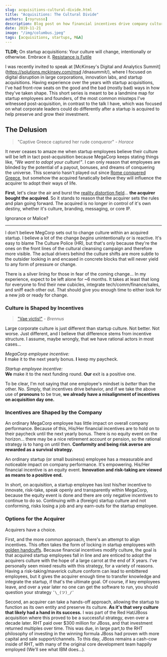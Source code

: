 ```yaml
---
slug: acquisitions-cultural-divide.html
title: "Acquisitions: The Cultural Divide"
authors: [royrusso]
description: Blog post on how financial incentives drive company culture and how the difference between startup and large corporate culture effect the outcomes of startup acquisitions.
date: 2019-11-21
image: "/img/columbus.jpeg"
tags: [acquisitions, startups, M&A]
---
```


**TLDR;** On startup acquisitions: Your culture will change, intentionally or otherwise. Embrace it. [Resistance is Futile
](https://en.wikipedia.org/wiki/Borg)

I was recently invited to speak at [McKinsey's Digital and Analytics Summit](https://solutions.mckinsey.com/msd
/dnasummit/), where I focused on digital disruption in large corporations, innovation labs, and startup acquisitions.
Having experience over the years with startup acquisitions, I've had front-row seats on the good and the
bad (mostly bad) ways in how they've taken shape. This short series is
meant to be a landmine map for startup employees and founders, of the most common missteps I've
witnessed post-acquisition, in contrast to the talk I have, which was focused on what corporate leaders could do
differently after a startup is acquired to help preserve and grow their investment.

<!-- truncate -->

## The Delusion

> "Captive Greece captured her rude conqueror" - _Horace_

It never ceases to amaze me when startup employees believe their culture will be left in tact post-acquisition
because MegaCorp keeps stating things like, _"We want to adopt your culture!"_. I can only reason that employees are
blinded by the potential of a payout, bonuses, and dreams of conquering the universe. This scenario hasn't played
out since [Rome conquered Greece](https://en.wikipedia.org/wiki/Greece_in_the_Roman_era), but somehow the acquired
fanatically believe they will influence the acquirer to adopt their ways of life.

**First**, let's clear the air and burst the [reality distortion field](https://en.wikipedia.org/wiki/Reality_distortion_field)... **the acquirer bought the acquired**. So it stands to reason that the acquirer sets the
rules and plan going forward. The acquired is no longer in control of it's own destiny, whether it's culture, branding, messaging, or core IP.

Ignorance or Malice?

---

I don't believe MegCorp sets out to change culture within an acquired startup. I believe a lot of the change _begins_ unintentionally or
is reactive. It's easy to blame The Culture Police (HR), but that's only because they're the ones on the front lines of the cultural cleansing campaign
and therefore more visible. The actual drivers behind the culture shifts are more subtle to the outsider looking in and encased in concrete blocks that will never yield to any form of pressure or change.

There is a silver lining for those in fear of the coming change... In my experience, expect to be left alone for ~6 months. It takes at least that long for everyone to find their
new cubicles, integrate tech/comm/finance/sales, and sniff each other out. That should give you enough time to either look for a new job or ready for change.

### Culture is Shaped by Incentives

> ["Vae victis!"](https://en.wikipedia.org/wiki/Vae_victis) - _Brennus_

Large corporate culture is just different than startup culture. Not better. Not worse. Just different, and I believe
that difference stems from incentive structure. I assume, maybe wrongly, that we have rational actors in most cases...

_MegaCorp employee incentive:_  
**I** make it to the next yearly bonus. **I** keep my paycheck.

_Startup employee incentive:_  
**We** make it to the next funding round. **Our** exit is a positive one.

To be clear, I'm not saying that one employee's mindset is _better_ than the other. No. Simply, that incentives drive
behavior, and if we take the above use of **pronouns** to be true, **we already have a misalignment of incentives on
acquisition day one.**

### Incentives are Shaped by the Company

An ordinary MegaCorp employee
has little impact on overall company performance. Because of this, His/Her financial incentives are to hold on to their
paycheck until the next yearly bonus. There is no equity event on the horizon... there may be a nice retirement account or pension, so the rational strategy is to hang on until then.
**Conformity and being risk averse are rewarded as a survival strategy.**

An ordinary startup (or small business) employee has a measurable and noticeable impact on company performance. It's
empowering. His/Her financial incentive is an equity event. **Innovation and risk-taking are viewed as means to a positive end.**

In short, on acquisition, a startup employee has lost his/her incentive to innovate, risk-take, speak openly and transparently within MegaCorp,
because the equity event is done and there are only negative incentives to continue to do so. Continuing with a (foreign) startup culture and not conforming, risks losing a job and any earn-outs for the startup employee.

### Options for the Acquirer

Acquirers have a choice.

First, and the more common approach, there's an attempt to align incentives. This often takes the form of locking in startup employees with [golden handcuffs](https://www.investopedia.com/terms/g/goldenhandcuffs.asp).
Because financial incentives modify culture, the goal is that acquired startup employees fall in line and are enticed to adopt the acquirers culture with the hope of a large carrot at the end of X years.
I've personally seen mixed results with this strategy, for a variety of reasons. Having a risk-taking/maverick culture conform can lead to embittered employees, but it gives the acquirer enough time to transfer
knowledge and integrate the startup, if that's the ultimate goal. Of course, if key employees leave, and over a year later no one can get the software to run, you should question your strategy `¯\_(ツ)_/¯`

Second, an acquirer can take a hands-off approach, allowing the startup to function as its own entity and preserve its culture. **As it's that very culture that likely had a hand in its success.**
I was part of the Red Hat/JBoss acquisition where this proved to be a successful strategy, even over a decade later. RHT paid over $300 million for JBoss, and that investment returned multiples over time.
This was due, in large part,to the RHT philosophy of investing in the winning formula JBoss had proven with more capital and sale support/channels. To this day, JBoss remains a cash-cow inside of RHT, with many of the
original core development team happily employed (We'll see what IBM does...).
